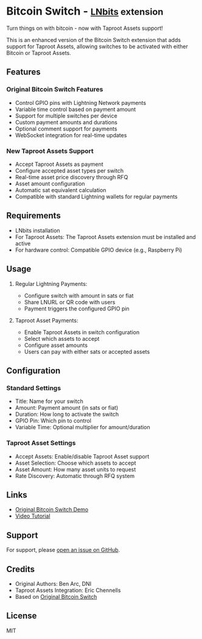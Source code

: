 # Bitcoin Switch - <small>[LNbits](https://github.com/lnbits/lnbits) extension</small>

Turn things on with bitcoin - now with Taproot Assets support!

This is an enhanced version of the Bitcoin Switch extension that adds support for Taproot Assets, allowing switches to be activated with either Bitcoin or Taproot Assets.

## Features

### Original Bitcoin Switch Features
- Control GPIO pins with Lightning Network payments
- Variable time control based on payment amount
- Support for multiple switches per device
- Custom payment amounts and durations
- Optional comment support for payments
- WebSocket integration for real-time updates

### New Taproot Assets Support
- Accept Taproot Assets as payment
- Configure accepted asset types per switch
- Real-time asset price discovery through RFQ
- Asset amount configuration
- Automatic sat equivalent calculation
- Compatible with standard Lightning wallets for regular payments

## Requirements

- LNbits installation
- For Taproot Assets: The Taproot Assets extension must be installed and active
- For hardware control: Compatible GPIO device (e.g., Raspberry Pi)

## Usage

1. Regular Lightning Payments:
   - Configure switch with amount in sats or fiat
   - Share LNURL or QR code with users
   - Payment triggers the configured GPIO pin

2. Taproot Asset Payments:
   - Enable Taproot Assets in switch configuration
   - Select which assets to accept
   - Configure asset amounts
   - Users can pay with either sats or accepted assets

## Configuration

### Standard Settings
- Title: Name for your switch
- Amount: Payment amount (in sats or fiat)
- Duration: How long to activate the switch
- GPIO Pin: Which pin to control
- Variable Time: Optional multiplier for amount/duration

### Taproot Asset Settings
- Accept Assets: Enable/disable Taproot Asset support
- Asset Selection: Choose which assets to accept
- Asset Amount: How many asset units to request
- Rate Discovery: Automatic through RFQ system

## Links
- [Original Bitcoin Switch Demo](https://bitcoinswitch.lnbits.com)
- [Video Tutorial](https://www.youtube.com/@makerbits7700)

## Support
For support, please [open an issue on GitHub](https://github.com/echennells/bitcoinswitch_extension/issues).

## Credits
- Original Authors: Ben Arc, DNI
- Taproot Assets Integration: Eric Chennells
- Based on [Original Bitcoin Switch](https://github.com/lnbits/bitcoinSwitch)

## License
MIT